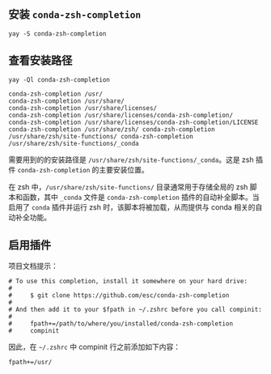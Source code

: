 ## 安装 `conda-zsh-completion`
```shell
yay -S conda-zsh-completion
```

## 查看安装路径
```shell
yay -Ql conda-zsh-completion

conda-zsh-completion /usr/
conda-zsh-completion /usr/share/
conda-zsh-completion /usr/share/licenses/
conda-zsh-completion /usr/share/licenses/conda-zsh-completion/
conda-zsh-completion /usr/share/licenses/conda-zsh-completion/LICENSE 
conda-zsh-completion /usr/share/zsh/ conda-zsh-completion /usr/share/zsh/site-functions/ conda-zsh-completion /usr/share/zsh/site-functions/_conda
```

需要用到的的安装路径是 `/usr/share/zsh/site-functions/_conda`。这是 zsh 插件 `conda-zsh-completion` 的主要安装位置。

在 zsh 中，`/usr/share/zsh/site-functions/` 目录通常用于存储全局的 zsh 脚本和函数，其中 `_conda` 文件是 `conda-zsh-completion` 插件的自动补全脚本。当启用了 `conda` 插件并运行 zsh 时，该脚本将被加载，从而提供与 conda 相关的自动补全功能。

## 启用插件
项目文档提示：
```shell
# To use this completion, install it somewhere on your hard drive:
#
#     $ git clone https://github.com/esc/conda-zsh-completion
#
# And then add it to your $fpath in ~/.zshrc before you call compinit:
#
#     fpath+=/path/to/where/you/installed/conda-zsh-completion
#     compinit
```

因此，在 `~/.zshrc` 中 compinit 行之前添加如下内容：
```shell
fpath+=/usr/
```
